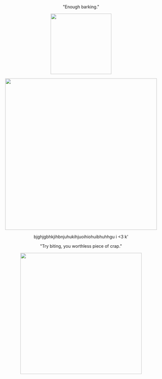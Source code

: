#

<p align="center">
"Enough barking."
</p>

<p align="center">
    <img width="200" src="https://files.catbox.moe/c5k98g.gif" alt="">
</p>

<p align="center">
    <img width="500" src="https://files.catbox.moe/y9dakw.png" alt="">
</p>

<p align="center">
bjghjgbhkjihbnjuhukihjuoihiohuibhuhhgu i <3 k'
</p>

<p align="center">
"Try biting, you worthless piece of crap."
</p>

<p align="center">
    <img width="400" src="https://files.catbox.moe/rydub8.png" alt="">
</p>

#
